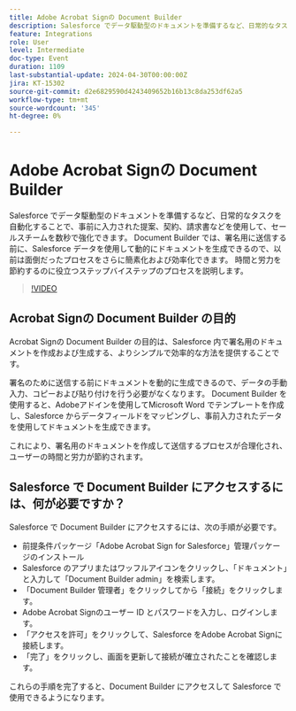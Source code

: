 ```yaml
---
title: Adobe Acrobat Signの Document Builder
description: Salesforce でデータ駆動型のドキュメントを準備するなど、日常的なタスクを自動化することで、事前に入力された提案、契約、請求書などを使用して、セールスチームを数秒で強化できます。 Document Builder では、署名用に送信する前に、Salesforce データを使用して動的にドキュメントを生成できるので、以前は面倒だったプロセスをさらに簡素化および効率化できます。
feature: Integrations
role: User
level: Intermediate
doc-type: Event
duration: 1109
last-substantial-update: 2024-04-30T00:00:00Z
jira: KT-15302
source-git-commit: d2e6829590d4243409652b16b13c8da253df62a5
workflow-type: tm+mt
source-wordcount: '345'
ht-degree: 0%

---
```



# Adobe Acrobat Signの Document Builder

Salesforce でデータ駆動型のドキュメントを準備するなど、日常的なタスクを自動化することで、事前に入力された提案、契約、請求書などを使用して、セールスチームを数秒で強化できます。 Document Builder では、署名用に送信する前に、Salesforce データを使用して動的にドキュメントを生成できるので、以前は面倒だったプロセスをさらに簡素化および効率化できます。 時間と労力を節約するのに役立つステップバイステップのプロセスを説明します。

>[!VIDEO](https://video.tv.adobe.com/v/3428193/?learn=on)

## Acrobat Signの Document Builder の目的

Acrobat Signの Document Builder の目的は、Salesforce 内で署名用のドキュメントを作成および生成する、よりシンプルで効率的な方法を提供することです。

署名のために送信する前にドキュメントを動的に生成できるので、データの手動入力、コピーおよび貼り付けを行う必要がなくなります。 Document Builder を使用すると、Adobeアドインを使用してMicrosoft Word でテンプレートを作成し、Salesforce からデータフィールドをマッピングし、事前入力されたデータを使用してドキュメントを生成できます。

これにより、署名用のドキュメントを作成して送信するプロセスが合理化され、ユーザーの時間と労力が節約されます。

## Salesforce で Document Builder にアクセスするには、何が必要ですか？

Salesforce で Document Builder にアクセスするには、次の手順が必要です。

* 前提条件パッケージ「Adobe Acrobat Sign for Salesforce」管理パッケージのインストール
* Salesforce のアプリまたはワッフルアイコンをクリックし、「ドキュメント」と入力して「Document Builder admin」を検索します。
* 「Document Builder 管理者」をクリックしてから「接続」をクリックします。
* Adobe Acrobat Signのユーザー ID とパスワードを入力し、ログインします。
* 「アクセスを許可」をクリックして、Salesforce をAdobe Acrobat Signに接続します。
* 「完了」をクリックし、画面を更新して接続が確立されたことを確認します。

これらの手順を完了すると、Document Builder にアクセスして Salesforce で使用できるようになります。